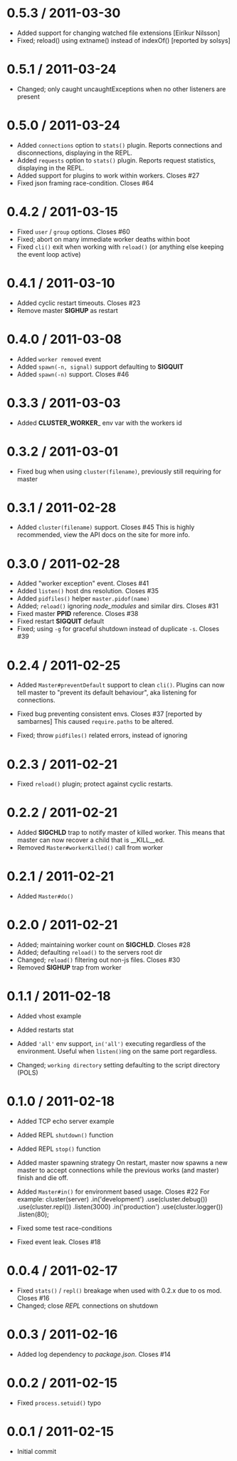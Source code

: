 
0.5.3 / 2011-03-30 
==================

  * Added support for changing watched file extensions [Eiríkur Nilsson]
  * Fixed; reload() using extname() instead of indexOf() [reported by solsys]

0.5.1 / 2011-03-24 
==================

  * Changed; only caught uncaughtExceptions when no other listeners are present

0.5.0 / 2011-03-24 
==================

  * Added `connections` option to `stats()` plugin.
    Reports connections and disconnections, displaying in the REPL.
  * Added `requests` option to `stats()` plugin.
    Reports request statistics, displaying in the REPL.
  * Added support for plugins to work within workers. Closes #27
  * Fixed json framing race-condition. Closes #64

0.4.2 / 2011-03-15 
==================

  * Fixed `user` / `group` options. Closes #60
  * Fixed; abort on many immediate worker deaths within boot
  * Fixed `cli()` exit when working with `reload()` (or anything else keeping the event loop active)

0.4.1 / 2011-03-10 
==================

  * Added cyclic restart timeouts. Closes #23
  * Remove master __SIGHUP__ as restart

0.4.0 / 2011-03-08 
==================

  * Added `worker removed` event
  * Added `spawn(-n, signal)` support defaulting to __SIGQUIT__
  * Added `spawn(-n)` support. Closes #46

0.3.3 / 2011-03-03 
==================

  * Added __CLUSTER_WORKER___ env var with the workers id

0.3.2 / 2011-03-01 
==================

  * Fixed bug when using `cluster(filename)`, previously still requiring for master

0.3.1 / 2011-02-28 
==================

  * Added `cluster(filename)` support. Closes #45
    This is highly recommended, view the API docs
    on the site for more info.

0.3.0 / 2011-02-28 
==================

  * Added "worker exception" event. Closes #41
  * Added `listen()` host dns resolution. Closes #35
  * Added `pidfiles()` helper `master.pidof(name)`
  * Added; `reload()` ignoring _node_modules_ and similar dirs. Closes #31
  * Fixed master __PPID__ reference. Closes #38
  * Fixed restart __SIGQUIT__ default
  * Fixed; using `-g` for graceful shutdown instead of duplicate `-s`. Closes #39

0.2.4 / 2011-02-25 
==================

  * Added `Master#preventDefault` support to clean `cli()`.
    Plugins can now tell master to "prevent its default behaviour", aka
    listening for connections.

  * Fixed bug preventing consistent envs. Closes #37 [reported by sambarnes]
    This caused `require.paths` to be altered.

  * Fixed; throw `pidfiles()` related errors, instead of ignoring

0.2.3 / 2011-02-21 
==================

  * Fixed `reload()` plugin; protect against cyclic restarts.

0.2.2 / 2011-02-21 
==================

  * Added __SIGCHLD__ trap to notify master of killed worker.
    This means that master can now recover a child that
    is __KILL__ed.
  * Removed `Master#workerKilled()` call from worker

0.2.1 / 2011-02-21 
==================

  * Added `Master#do()`

0.2.0 / 2011-02-21 
==================

  * Added; maintaining worker count on __SIGCHLD__. Closes #28
  * Added; defaulting `reload()` to the servers root dir
  * Changed; `reload()` filtering out non-js files. Closes #30
  * Removed __SIGHUP__ trap from worker

0.1.1 / 2011-02-18 
==================

  * Added vhost example
  * Added restarts stat
  * Added `'all'` env support, `in('all')` executing regardless
    of the environment. Useful when `listen()`ing on the same port
    regardless.

  * Changed; `working directory` setting defaulting to the script directory (POLS)

0.1.0 / 2011-02-18 
==================

  * Added TCP echo server example
  * Added REPL `shutdown()` function
  * Added REPL `stop()` function
  * Added master spawning strategy
    On restart, master now spawns a new master to accept
    connections while the previous works (and master) finish
    and die off.
  * Added `Master#in()` for environment based usage. Closes #22
    For example:
        cluster(server)
          .in('development')
            .use(cluster.debug())
            .use(cluster.repl())
            .listen(3000)
          .in('production')
            .use(cluster.logger())
            .listen(80);

  * Fixed some test race-conditions
  * Fixed event leak. Closes #18

0.0.4 / 2011-02-17 
==================

  * Fixed `stats()` / `repl()` breakage when used with 0.2.x due to os mod. Closes #16
  * Changed; close _REPL_ connections on shutdown

0.0.3 / 2011-02-16 
==================

  * Added log dependency to _package.json_. Closes #14

0.0.2 / 2011-02-15 
==================

  * Fixed `process.setuid()` typo

0.0.1 / 2011-02-15 
==================

  * Initial commit